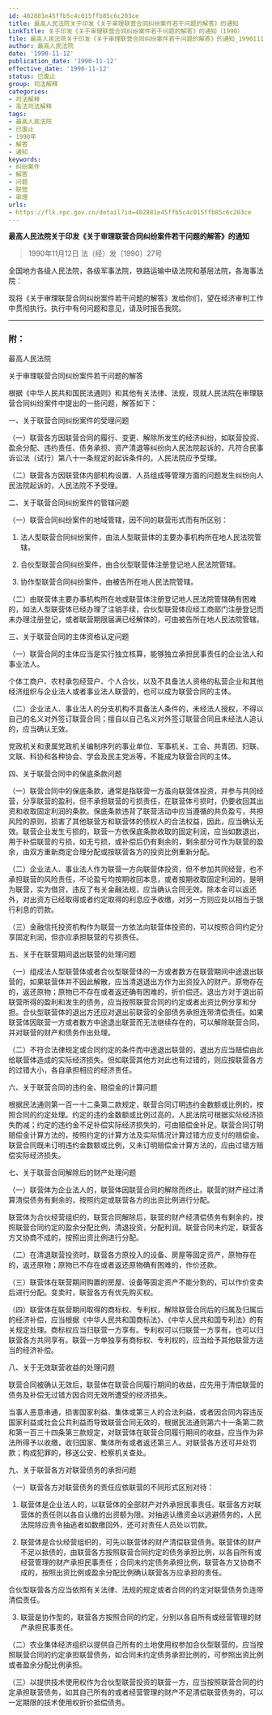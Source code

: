 ```yaml
---
id: 402881e45ffb5c4c015ffb85c6c203ce
title: 最高人民法院关于印发《关于审理联营合同纠纷案件若干问题的解答》的通知
LinkTitle: 关于印发《关于审理联营合同纠纷案件若干问题的解答》的通知（1990）
file: 最高人民法院关于印发《关于审理联营合同纠纷案件若干问题的解答》的通知_19901112_402881e45ffb5c4c015ffb85c6c203ce.docx
author: 最高人民法院
date: '1990-11-12'
publication_date: '1990-11-12'
effective_date: '1990-11-12'
status: 已废止
group: 司法解释
categories:
- 司法解释
- 高法司法解释
tags:
- 最高人民法院
- 已废止
- 1990年
- 解答
- 通知
keywords:
- 纠纷案件
- 解答
- 问题
- 联营
- 审理
urls:
- https://flk.npc.gov.cn/detail?id=402881e45ffb5c4c015ffb85c6c203ce
---
```


**最高人民法院关于印发《关于审理联营合同纠纷案件若干问题的解答》的通知**

> 1990年11月12日 法（经）发〔1990〕27号

全国地方各级人民法院，各级军事法院，铁路运输中级法院和基层法院，各海事法院：

现将《关于审理联营合同纠纷案件若干问题的解答》发给你们，望在经济审判工作中贯彻执行。执行中有何问题和意见，请及时报告我院。

---

### 附：

最高人民法院

关于审理联营合同纠纷案件若干问题的解答

根据《中华人民共和国民法通则》和其他有关法律、法规，现就人民法院在审理联营合同纠纷案件中提出的一些问题，解答如下：

一、关于联营合同纠纷案件的受理问题

（一）联营各方因联营合同的履行、变更、解除所发生的经济纠纷，如联营投资、盈余分配、违约责任、债务承担、资产清退等纠纷向人民法院起诉的，凡符合民事诉讼法（试行）第八十一条规定的起诉条件的，人民法院应予受理。

（二）联营各方因联营体内部机构设置、人员组成等管理方面的问题发生纠纷向人民法院起诉的，人民法院不予受理。

二、关于联营合同纠纷案件的管辖问题

（一）联营合同纠纷案件的地域管辖，因不同的联营形式而有所区别：

1. 法人型联营合同纠纷案件，由法人型联营体的主要办事机构所在地人民法院管辖。

2. 合伙型联营合同纠纷案件，由合伙型联营体注册登记地人民法院管辖。

3. 协作型联营合同纠纷案件，由被告所在地人民法院管辖。

（二）由联营体主要办事机构所在地或联营体注册登记地人民法院管辖确有困难的，如法人型联营体已经办理了注销手续，合伙型联营体应经工商部门注册登记而未办理注册登记，或者联营期限届满已经解体的，可由被告所在地人民法院管辖。

三、关于联营合同的主体资格认定问题

（一）联营合同的主体应当是实行独立核算，能够独立承担民事责任的企业法人和事业法人。

个体工商户、农村承包经营户、个人合伙，以及不具备法人资格的私营企业和其他经济组织与企业法人或者事业法人联营的，也可以成为联营合同的主体。

（二）企业法人、事业法人的分支机构不具备法人条件的，未经法人授权，不得以自己的名义对外签订联营合同；擅自以自己名义对外签订联营合同且未经法人追认的，应当确认无效。

党政机关和隶属党政机关编制序列的事业单位、军事机关、工会、共青团、妇联、文联、科协和各种协会、学会及民主党派等，不能成为联营合同的主体。

四、关于联营合同中的保底条款问题

（一）联营合同中的保底条款，通常是指联营一方虽向联营体投资，并参与共同经营，分享联营的盈利，但不承担联营的亏损责任，在联营体亏损时，仍要收回其出资和收取固定利润的条款。保底条款违背了联营活动中应当遵循的共负盈亏，共担风险的原则，损害了其他联营方和联营体的债权人的合法权益，因此，应当确认无效。联营企业发生亏损的，联营一方依保底条款收取的固定利润，应当如数退出，用于补偿联营的亏损，如无亏损，或补偿后仍有剩余的，剩余部分可作为联营的盈余，由双方重新商定合理分配或按联营各方的投资比例重新分配。

（二）企业法人、事业法人作为联营一方向联营体投资，但不参加共同经营，也不承担联营的风险责任，不论盈亏均按期收回本息，或者按期收取固定利润的，是明为联营，实为借贷，违反了有关金融法规，应当确认合同无效。除本金可以返还外，对出资方已经取得或者约定取得的利息应予收缴，对另一方则应处以相当于银行利息的罚款。

（三）金融信托投资机构作为联营一方依法向联营体投资的，可以按照合同约定分享固定利润，但亦应承担联营的亏损责任。

五、关于在联营期间退出联营的处理问题

（一）组成法人型联营体或者合伙型联营体的一方或者数方在联营期间中途退出联营的，如果联营体并不因此解散，应当清退退出方作为出资投入的财产。原物存在的，返还原物；原物已不存在或者返还确有困难的，折价偿还。退出方对于退出前联营所得的盈利和发生的债务，应当按照联营合同的约定或者出资比例分享和分担。合伙型联营体的退出方还应对退出前联营的全部债务承担连带清偿责任。如果联营体因联营一方或者数方中途退出联营而无法继续存在的，可以解除联营合同，并对联营的财产和债务作出处理。

（二）不符合法律规定或合同约定的条件而中途退出联营的，退出方应当赔偿由此给联营体造成的实际经济损失。但如联营其他方对此也有过错的，则应按联营各方的过错大小，各自承担相应的经济责任。

六、关于联营合同的违约金、赔偿金的计算问题

根据民法通则第一百一十二条第二款规定，联营合同订明违约金数额或比例的，按照合同的约定处理。约定的违约金数额或比例过高的，人民法院可根据实际经济损失酌减；约定的违约金不足补偿实际经济损失的，可由赔偿金补足。联营合同订明赔偿金计算方法的，按照约定的计算方法及实际情况计算过错方应支付的赔偿金。联营合同既未订明违约金数额或比例，又未订明赔偿金计算方法的，应由过错方赔偿实际经济损失。

七、关于联营合同解除后的财产处理问题

（一）联营体为企业法人的，联营体因联营合同的解除而终止。联营的财产经过清算清偿债务有剩余的，按照约定或联营各方的出资比例进行分配。

联营体为合伙经营组织的，联营合同解除后，联营的财产经清偿债务有剩余的，按照联营合同约定的盈余分配比例，清退投资，分配利润。联营合同未约定，联营各方又协商不成的，按照出资比例进行分配。

（二）在清退联营投资时，联营各方原投入的设备、房屋等固定资产，原物存在的，返还原物；原物已不存在或者返还原物确有困难的，作价还款。

（三）联营体在联营期间购置的房屋、设备等固定资产不能分割的，可以作价变卖后进行分配。变卖时，联营各方有优先购买权。

（四）联营体在联营期间取得的商标权、专利权，解除联营合同后的归属及归属后的经济补偿，应当根据《中华人民共和国商标法》、《中华人民共和国专利法》的有关规定处理。商标权应当归联营一方享有。专利权可以归联营一方享有，也可以归联营各方共同享有。联营一方单独享有商标权、专利权的，应当给予其他联营方适当的经济补偿。

八、关于无效联营收益的处理问题

联营合同被确认无效后，联营体在联营合同履行期间的收益，应先用于清偿联营的债务及补偿无过错方因合同无效所遭受的经济损失。

当事人恶意串通，损害国家利益、集体或第三人的合法利益，或者因合同内容违反国家利益或社会公共利益而导致联营合同无效的，根据民法通则第六十一条第二款和第一百三十四条第三款规定，对联营体在联营合同履行期间的收益，应当作为非法所得予以收缴，收归国家、集体所有或者返还第三人。对联营各方还可并处罚款；构成犯罪的，移送公安、检察机关查处。

九、关于联营各方对联营债务的承担问题

（一）联营各方对联营债务的责任应依联营的不同形式区别对待：

1. 联营体是企业法人的，以联营体的全部财产对外承担民事责任。联营各方对联营体的责任则以各自认缴的出资额为限。对抽逃认缴资金以逃避债务的，人民法院除应责令抽逃者如数缴回外，还可对责任人员处以罚款。

2. 联营体是合伙经营组织的，可先以联营体的财产清偿联营债务。联营体的财产不足以抵债的，由联营各方按照联营合同约定的债务承担比例，以各自所有或经营管理的财产承担民事责任；合同未约定债务承担比例，联营各方又协商不成的，按照出资比例或盈余分配比例确认联营各方应承担的责任。

合伙型联营各方应当依照有关法律、法规的规定或者合同的约定对联营债务负连带清偿责任。

3. 联营是协作型的，联营各方按照合同的约定，分别以各自所有或经营管理的财产承担民事责任。

（二）农业集体经济组织以提供自己所有的土地使用权参加合伙型联营的，应当按照联营合同的约定承担联营债务，如合同未约定债务承担比例的，可参照出资比例或者盈余分配比例承担。

（三）以提供技术使用权作为合伙型联营投资的联营一方，应当按照联营合同的约定承担联营债务，如其自己所有的或者经营管理的财产不足清偿联营债务的，可以一定期限的技术使用权折价抵偿债务。
